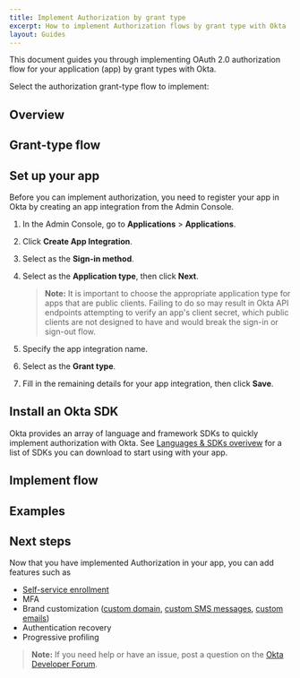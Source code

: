 ```yaml
---
title: Implement Authorization by grant type
excerpt: How to implement Authorization flows by grant type with Okta
layout: Guides
---
```


This document guides you through implementing OAuth 2.0 authorization flow for your application (app) by grant types with Okta.

Select the authorization grant-type flow to implement: <StackSelector />

## Overview

<StackSnippet snippet="overview" />

## Grant-type flow

<StackSnippet snippet="flow-diagram"/>

## Set up your app

Before you can implement authorization, you need to register your app in Okta by creating an app integration from the Admin Console.

1. In the Admin Console, go to **Applications** > **Applications**.
1. Click **Create App Integration**.
1. Select **<StackSnippet snippet="sign-in-method" inline />** as the **Sign-in method**.
1. Select <StackSnippet snippet="application-type" inline /> as the **Application type**, then click **Next**.

    > **Note:** It is important to choose the appropriate application type for apps that are public clients. Failing to do so may result in Okta API endpoints attempting to verify an app's client secret, which public clients are not designed to have and would break the sign-in or sign-out flow.

1. Specify the app integration name.
1. Select <StackSnippet snippet="grant-name" inline /> as the **Grant type**.
1. Fill in the remaining details for your app integration, then click **Save**.


<StackSelector snippet="setup-app" />

## Install an Okta SDK

Okta provides an array of language and framework SDKs to quickly implement authorization with Okta. See [Languages & SDKs overivew](/code/) for a list of SDKs you can download to start using with your app.

<StackSnippet snippet="install-sdk" />

<!-- "Redirect to Auth Server" , "Flow usage" , "Exchange authorization code for token", "Scopes", "Get access token" grant-specific content -->

## Implement flow

<StackSnippet snippet="use-flow" />

<!-- ### Exchange authorization code for token -->

<!-- ### Get access token -->

## Examples

<StackSnippet snippet="examples" />

## Next steps

Now that you have implemented Authorization in your app, you can add features such as

* [Self-service enrollment](/docs/guides/set-up-self-service-registration/)
* MFA
* Brand customization ([custom domain](/docs/guides/custom-url-domain/), [custom SMS messages](/docs/guides/sms-customization/), [custom emails](/docs/guides/email-customization/))
* Authentication recovery
* Progressive profiling

> **Note:** If you need help or have an issue, post a question on the [Okta Developer Forum](https://devforum.okta.com).